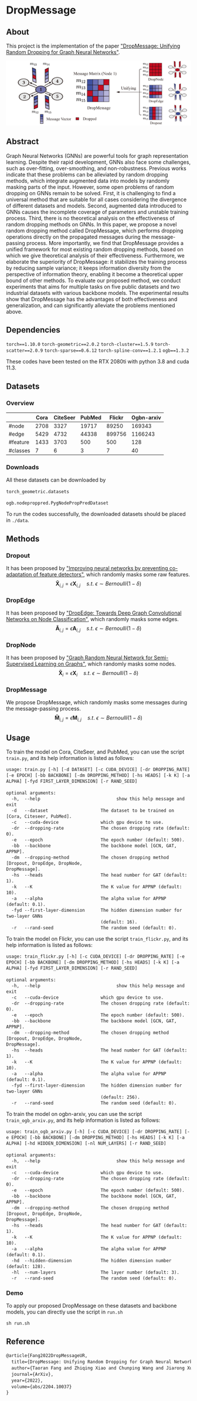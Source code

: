 # DropMessage

## About

This project is the implementation of the paper ["DropMessage: Unifying Random Dropping for Graph Neural Networks"](https://arxiv.org/abs/2204.10037).



![figure](./pic/figure.png)



## Abstract

Graph Neural Networks (GNNs) are powerful tools for graph representation learning. Despite their rapid development, GNNs also face some challenges, such as over-fitting, over-smoothing, and non-robustness. Previous works indicate that these problems can be alleviated by random dropping methods, which integrate augmented data into models by randomly masking parts of the input. However, some open problems of random dropping on GNNs remain to be solved. First, it is challenging to find a universal method that are suitable for all cases considering the divergence of different datasets and models. Second, augmented data introduced to GNNs causes the incomplete coverage of parameters and unstable training process. Third, there is no theoretical analysis on the effectiveness of random dropping methods on GNNs. In this paper, we propose a novel random dropping method called DropMessage, which performs dropping operations directly on the propagated messages during the message-passing process. More importantly, we find that DropMessage provides a unified framework for most existing random dropping methods, based on which we give theoretical analysis of their effectiveness. Furthermore, we elaborate the superiority of DropMessage: it stabilizes the training process by reducing sample variance; it keeps information diversity from the perspective of information theory, enabling it become a theoretical upper bound of other methods. To evaluate our proposed method, we conduct experiments that aims for multiple tasks on five public datasets and two industrial datasets with various backbone models. The experimental results show that DropMessage has the advantages of both effectiveness and generalization, and can significantly alleviate the problems mentioned above.

## Dependencies

`torch==1.10.0`
`torch-geometric==2.0.2`
`torch-cluster==1.5.9`
`torch-scatter==2.0.9`
`torch-sparse==0.6.12`
`torch-spline-conv==1.2.1`
`ogb==1.3.2`

These codes have been tested on the RTX 2080ti with python 3.8 and cuda 11.3.

## Datasets

### Overview

|          | Cora | CiteSeer | PubMed | Flickr | Ogbn-arxiv |
| -------- | ---- | -------- | ------ | ------ | ---------- |
| #node    | 2708 | 3327     | 19717  | 89250  | 169343     |
| #edge    | 5429 | 4732     | 44338  | 899756 | 1166243    |
| #feature | 1433 | 3703     | 500    | 500    | 128        |
| #classes | 7    | 6        | 3      | 7      | 40         |

### Downloads

All these datasets can be downloaded by

`torch_geometric.datasets`

`ogb.nodeproppred.PygNodePropPredDataset`

To run the codes successfully, the downloaded datasets should be placed in `./data`.

## Methods

### Dropout

It has been proposed by ["Improving neural networks by preventing co-adaptation of feature detectors"](https://arxiv.org/abs/1207.0580), which randomly masks some raw features.
$$
\mathbf{\widetilde{X}}_{i,j}=\epsilon \mathbf{X}_{i,j} \quad s.t.\ \epsilon\sim Bernoulli(1-\delta)
$$

### DropEdge

It has been proposed by ["DropEdge: Towards Deep Graph Convolutional Networks on Node Classification"](https://arxiv.org/abs/1907.10903), which randomly masks some edges.
$$
\mathbf{\widetilde{A}}_{i,j}=\epsilon \mathbf{A}_{i,j} \quad s.t.\ \epsilon\sim Bernoulli(1-\delta)
$$

### DropNode

It has been proposed by ["Graph Random Neural Network for Semi-Supervised Learning on Graphs"](https://arxiv.org/abs/2005.11079), which randomly masks some nodes.
$$
\mathbf{\widetilde{X}}_{i}=\epsilon \mathbf{X}_{i} \quad s.t.\ \epsilon\sim Bernoulli(1-\delta)
$$

### DropMessage

We propose DropMessage, which randomly masks some messages during the message-passing process.
$$
\mathbf{\widetilde{M}}_{i,j}=\epsilon \mathbf{M}_{i,j} \quad s.t.\ \epsilon\sim Bernoulli(1-\delta)
$$

## Usage

To train the model on Cora, CiteSeer, and PubMed, you can use the script `train.py`, and its help information is listed as follows:

```
usage: train.py [-h] [-d DATASET] [-c CUDA_DEVICE] [-dr DROPPING_RATE] [-e EPOCH] [-bb BACKBONE] [-dm DROPPING_METHOD] [-hs HEADS] [-k K] [-a ALPHA] [-fyd FIRST_LAYER_DIMENSION] [-r RAND_SEED]

optional arguments:
  -h,  --help            			      show this help message and exit
  -d   --dataset                    The dataset to be trained on [Cora, Citeseer, PubMed].
  -c   --cuda-device                which gpu device to use.
  -dr  --dropping-rate              The chosen dropping rate (default: 0).
  -e   --epoch                      The epoch number (default: 500).
  -bb  --backbone                   The backbone model [GCN, GAT, APPNP].
  -dm  --dropping-method            The chosen dropping method [Dropout, DropEdge, DropNode, 																		 DropMessage].
  -hs  --heads                      The head number for GAT (default: 1).
  -k   --K                          The K value for APPNP (default: 10).
  -a   --alpha                      The alpha value for APPNP (default: 0.1).
  -fyd --first-layer-dimension      The hidden dimension number for two-layer GNNs
                                    (default: 16).
  -r   --rand-seed                  The random seed (default: 0).
```



To train the model on Flickr, you can use the script `train_flickr.py`, and its help information is listed as follows:

```
usage: train_flickr.py [-h] [-c CUDA_DEVICE] [-dr DROPPING_RATE] [-e EPOCH] [-bb BACKBONE] [-dm DROPPING_METHOD] [-hs HEADS] [-k K] [-a ALPHA] [-fyd FIRST_LAYER_DIMENSION] [-r RAND_SEED]

optional arguments:
  -h,  --help            			      show this help message and exit
  -c   --cuda-device                which gpu device to use.
  -dr  --dropping-rate              The chosen dropping rate (default: 0).
  -e   --epoch                      The epoch number (default: 500).
  -bb  --backbone                   The backbone model [GCN, GAT, APPNP].
  -dm  --dropping-method            The chosen dropping method [Dropout, DropEdge, DropNode, 																		 DropMessage].
  -hs  --heads                      The head number for GAT (default: 1).
  -k   --K                          The K value for APPNP (default: 10).
  -a   --alpha                      The alpha value for APPNP (default: 0.1).
  -fyd --first-layer-dimension      The hidden dimension number for two-layer GNNs
                                    (default: 256).
  -r   --rand-seed                  The random seed (default: 0).
```



To train the model on ogbn-arxiv, you can use the script `train_ogb_arxiv.py`, and its help information is listed as follows:

```
usage: train_ogb_arxiv.py [-h] [-c CUDA_DEVICE] [-dr DROPPING_RATE] [-e EPOCH] [-bb BACKBONE] [-dm DROPPING_METHOD] [-hs HEADS] [-k K] [-a ALPHA] [-hd HIDDEN_DIMENSION] [-nl NUM_LAYERS] [-r RAND_SEED]

optional arguments:
  -h,  --help            			      show this help message and exit
  -c   --cuda-device                which gpu device to use.
  -dr  --dropping-rate              The chosen dropping rate (default: 0).
  -e   --epoch                      The epoch number (default: 500).
  -bb  --backbone                   The backbone model [GCN, GAT, APPNP].
  -dm  --dropping-method            The chosen dropping method [Dropout, DropEdge, DropNode, 																		 DropMessage].
  -hs  --heads                      The head number for GAT (default: 1).
  -k   --K                          The K value for APPNP (default: 10).
  -a   --alpha                      The alpha value for APPNP (default: 0.1).
  -hd  --hidden-dimension           The hidden dimension number (default: 128).
  -hl  --num-layers                 The layer number (default: 3).
  -r   --rand-seed                  The random seed (default: 0).
```

### Demo

To apply our proposed DropMessage on these datasets and backbone models, you can directly use the script in `run.sh`

```
sh run.sh
```

## Reference

```latex
@article{Fang2022DropMessageUR,
  title={DropMessage: Unifying Random Dropping for Graph Neural Networks},
  author={Taoran Fang and Zhiqing Xiao and Chunping Wang and Jiarong Xu and Xuan Yang and Yang Yang},
  journal={ArXiv},
  year={2022},
  volume={abs/2204.10037}
}
```

